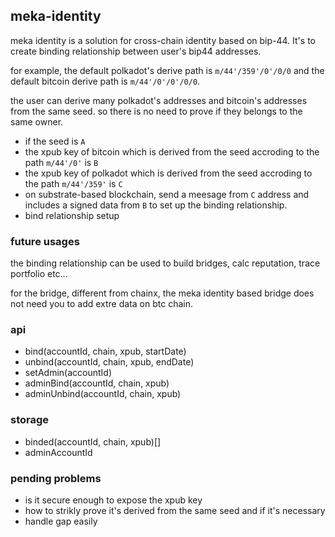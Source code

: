 ## meka-identity

meka identity is a solution for cross-chain identity based on bip-44. It's to create binding relationship between user's bip44 addresses.

for example, the default polkadot's derive path is `m/44'/359'/0'/0/0` and the default bitcoin derive path is `m/44'/0'/0'/0/0`.

the user can derive many polkadot's addresses and bitcoin's addresses from the same seed. so there is no need to prove if they belongs to the same owner. 

* if the seed is `A`
* the xpub key of bitcoin which is derived from the seed accroding to the path `m/44'/0'` is `B`
* the xpub key of polkadot which is derived from the seed accroding to the path `m/44'/359'` is `C`
* on substrate-based blockchain, send a meesage from `C` address and includes a signed data from `B` to set up the binding relationship.
* bind relationship setup

### future usages
the binding relationship can be used to build bridges, calc reputation, trace portfolio etc...

for the bridge, different from chainx, the meka identity based bridge does not need you to add extre data on btc chain. 

### api

* bind(accountId, chain, xpub, startDate)
* unbind(accountId, chain, xpub, endDate)
* setAdmin(accountId)
* adminBind(accountId, chain, xpub)
* adminUnbind(accountId, chain, xpub)

### storage
* binded(accountId, chain, xpub)[]
* adminAccountId

### pending problems
* is it secure enough to expose the xpub key
* how to strikly prove it's derived from the same seed and if it's necessary
* handle gap easily
